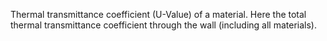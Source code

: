 Thermal transmittance coefficient (U-Value) of a material.
Here the total thermal transmittance coefficient through the wall (including all materials).
